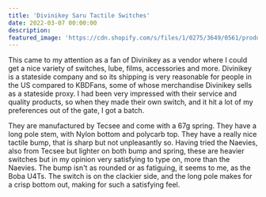```yaml
---
title: 'Divinikey Saru Tactile Switches'
date: 2022-03-07 00:00:00
description: 
featured_image: 'https://cdn.shopify.com/s/files/1/0275/3649/0561/products/dk-saru-tactile-switches-270168.jpg?v=1642132364'
---
```


This came to my attention as a fan of Divinikey as a vendor where I could get a nice variety of switches, lube, films, accessories and more. Divinikey is a stateside company and so its shipping is very reasonable for people in the US compared to KBDFans, some of whose merchandise Divinikey sells as a stateside proxy. I had been very impressed with their service and quality products, so when they made their own switch, and it hit a lot of my preferences out of the gate, I got a batch. 

They are manufactured by Tecsee and come with a 67g spring. They have a long pole stem, with Nylon bottom and polycarb top. They have a really nice tactile bump, that is sharp but not unpleasantly so. Having tried the Naevies, also from Tecsee but lighter on both bump and spring, these are heavier switches but in my opinion very satisfying to type on, more than the Naevies. The bump isn't as rounded or as fatiguing, it seems to me, as the Boba U4Ts. The switch is on the clackier side, and the long pole makes for a crisp bottom out, making for such a satisfying feel.